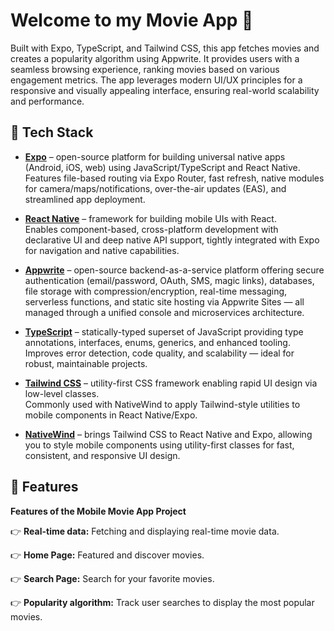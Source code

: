 # Welcome to my Movie App 👋

Built with Expo, TypeScript, and Tailwind CSS, this app fetches movies and creates a popularity algorithm using Appwrite. It provides users with a seamless browsing experience, ranking movies based on various engagement metrics. The app leverages modern UI/UX principles for a responsive and visually appealing interface, ensuring real-world scalability and performance.

## 🧩 Tech Stack

- **[Expo](https://expo.dev/)** – open-source platform for building universal native apps (Android, iOS, web) using JavaScript/TypeScript and React Native.  
  Features file-based routing via Expo Router, fast refresh, native modules for camera/maps/notifications, over-the-air updates (EAS), and streamlined app deployment.

- **[React Native](https://reactnative.dev/)** – framework for building mobile UIs with React.  
  Enables component-based, cross-platform development with declarative UI and deep native API support, tightly integrated with Expo for navigation and native capabilities.

- **[Appwrite](https://appwrite.io/)** – open-source backend-as-a-service platform offering secure authentication (email/password, OAuth, SMS, magic links), databases, file storage with compression/encryption, real-time messaging, serverless functions, and static site hosting via Appwrite Sites — all managed through a unified console and microservices architecture.

- **[TypeScript](https://www.typescriptlang.org/)** – statically-typed superset of JavaScript providing type annotations, interfaces, enums, generics, and enhanced tooling.  
  Improves error detection, code quality, and scalability — ideal for robust, maintainable projects.

- **[Tailwind CSS](https://tailwindcss.com/)** – utility-first CSS framework enabling rapid UI design via low-level classes.  
  Commonly used with NativeWind to apply Tailwind-style utilities to mobile components in React Native/Expo.

- **[NativeWind](https://www.nativewind.dev/)** – brings Tailwind CSS to React Native and Expo, allowing you to style mobile components using utility-first classes for fast, consistent, and responsive UI design.

## 📱 Features

**Features of the Mobile Movie App Project**

👉 **Real-time data:** Fetching and displaying real-time movie data.

👉 **Home Page:** Featured and discover movies.

👉 **Search Page:** Search for your favorite movies.

👉 **Popularity algorithm:** Track user searches to display the most popular movies.
